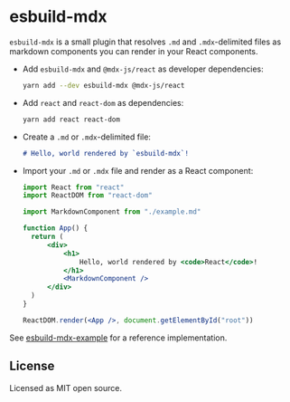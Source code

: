 # esbuild-mdx

`esbuild-mdx` is a small plugin that resolves `.md` and `.mdx`-delimited files as markdown components you can render in your React components.

- Add `esbuild-mdx` and `@mdx-js/react` as developer dependencies:

  ```sh
  yarn add --dev esbuild-mdx @mdx-js/react
  ```

- Add `react` and `react-dom` as dependencies:

  ```sh
  yarn add react react-dom
  ```

- Create a `.md` or `.mdx`-delimited file:

  ```md
  # Hello, world rendered by `esbuild-mdx`!
  ```

- Import your `.md` or `.mdx` file and render as a React component:

  ```jsx
  import React from "react"
  import ReactDOM from "react-dom"

  import MarkdownComponent from "./example.md"

  function App() {
  	return (
  		<div>
  			<h1>
  				Hello, world rendered by <code>React</code>!
  			</h1>
  			<MarkdownComponent />
  		</div>
  	)
  }

  ReactDOM.render(<App />, document.getElementById("root"))
  ```

See [esbuild-mdx-example](https://github.com/zaydek/esbuild-mdx) for a reference implementation.

## License

Licensed as MIT open source.
